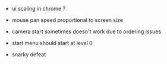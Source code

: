 - ui scaling in chrome ?
- mouse pan speed proportional to screen size
- camera start sometimes doesn't work due to ordering issues

- start menu should start at level 0

- snarky defeat